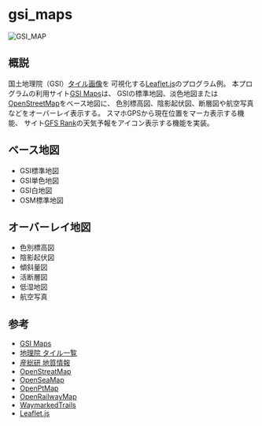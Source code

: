 # gsi_maps

![GSI_MAP](https://user-images.githubusercontent.com/64751855/166336066-154f72d7-0bd3-4a61-ac08-f1bd5944d2f1.png)

## 概説
国土地理院（GSI）[タイル画像](https://maps.gsi.go.jp/development/ichiran.html)を
可視化する[Leaflet.js](https://leafletjs.com/)のプログラム例。
本プログラムの利用サイト[GSI Maps](https://tenki.cf/map/)は、
GSIの標準地図、淡色地図または[OpenStreetMap](https://openstreetmap.jp/)をベース地図に、
色別標高図、陰影起伏図、断層図や航空写真などをオーバーレイ表示する。
スマホGPSから現在位置をマーカ表示する機能、
サイト[GFS Rank](https://tenki.cf/gfs/)の天気予報をアイコン表示する機能を実装。


## ベース地図
- GSI標準地図
- GSI単色地図
- GSI白地図
- OSM標準地図

## オーバーレイ地図
- 色別標高図
- 陰影起伏図
- 傾斜量図
- 活断層図
- 低湿地図
- 航空写真

## 参考
- [GSI Maps](https://tenki.cf/map/)
- [地理院 タイル一覧](https://maps.gsi.go.jp/development/ichiran.html)
- [産総研 地質情報](https://gbank.gsj.jp/owscontents/)
- [OpenStreatMap](https://openstreetmap.jp/)
- [OpenSeaMap](http://map.openseamap.org/)
- [OpenPtMap](http://www.openptmap.org/)
- [OpenRailwayMap](https://www.openrailwaymap.org/)
- [WaymarkedTrails](https://hiking.waymarkedtrails.org/)
- [Leaflet.js](https://leafletjs.com/)
